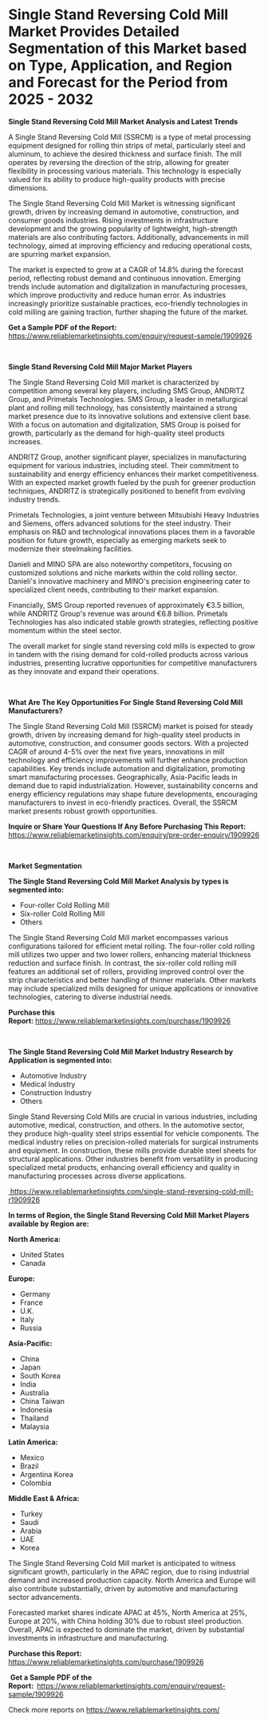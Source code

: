 <p><h1>Single Stand Reversing Cold Mill Market Provides Detailed Segmentation of this Market based on Type, Application, and Region and Forecast for the Period from 2025 - 2032</h1></p><p><strong>Single Stand Reversing Cold Mill Market Analysis and Latest Trends</strong></p>
<p><p>A Single Stand Reversing Cold Mill (SSRCM) is a type of metal processing equipment designed for rolling thin strips of metal, particularly steel and aluminum, to achieve the desired thickness and surface finish. The mill operates by reversing the direction of the strip, allowing for greater flexibility in processing various materials. This technology is especially valued for its ability to produce high-quality products with precise dimensions.</p><p>The Single Stand Reversing Cold Mill Market is witnessing significant growth, driven by increasing demand in automotive, construction, and consumer goods industries. Rising investments in infrastructure development and the growing popularity of lightweight, high-strength materials are also contributing factors. Additionally, advancements in mill technology, aimed at improving efficiency and reducing operational costs, are spurring market expansion. </p><p>The market is expected to grow at a CAGR of 14.8% during the forecast period, reflecting robust demand and continuous innovation. Emerging trends include automation and digitalization in manufacturing processes, which improve productivity and reduce human error. As industries increasingly prioritize sustainable practices, eco-friendly technologies in cold milling are gaining traction, further shaping the future of the market.</p></p>
<p><strong>Get a Sample PDF of the Report:&nbsp;</strong> <a href="https://www.reliablemarketinsights.com/enquiry/request-sample/1909926?utm_campaign=2189&utm_medium=2&utm_source=Github&utm_content=ia&utm_term=01032025&utm_id=single-stand-reversing-cold-mill">https://www.reliablemarketinsights.com/enquiry/request-sample/1909926</a></p>
<p>&nbsp;</p>
<p><strong>Single Stand Reversing Cold Mill Major Market Players</strong></p>
<p><p>The Single Stand Reversing Cold Mill market is characterized by competition among several key players, including SMS Group, ANDRITZ Group, and Primetals Technologies. SMS Group, a leader in metallurgical plant and rolling mill technology, has consistently maintained a strong market presence due to its innovative solutions and extensive client base. With a focus on automation and digitalization, SMS Group is poised for growth, particularly as the demand for high-quality steel products increases.</p><p>ANDRITZ Group, another significant player, specializes in manufacturing equipment for various industries, including steel. Their commitment to sustainability and energy efficiency enhances their market competitiveness. With an expected market growth fueled by the push for greener production techniques, ANDRITZ is strategically positioned to benefit from evolving industry trends.</p><p>Primetals Technologies, a joint venture between Mitsubishi Heavy Industries and Siemens, offers advanced solutions for the steel industry. Their emphasis on R&D and technological innovations places them in a favorable position for future growth, especially as emerging markets seek to modernize their steelmaking facilities.</p><p>Danieli and MINO SPA are also noteworthy competitors, focusing on customized solutions and niche markets within the cold rolling sector. Danieli's innovative machinery and MINO's precision engineering cater to specialized client needs, contributing to their market expansion.</p><p>Financially, SMS Group reported revenues of approximately €3.5 billion, while ANDRITZ Group's revenue was around €6.8 billion. Primetals Technologies has also indicated stable growth strategies, reflecting positive momentum within the steel sector.</p><p>The overall market for single stand reversing cold mills is expected to grow in tandem with the rising demand for cold-rolled products across various industries, presenting lucrative opportunities for competitive manufacturers as they innovate and expand their operations.</p></p>
<p>&nbsp;</p>
<p><strong>What Are The Key Opportunities For Single Stand Reversing Cold Mill Manufacturers?</strong></p>
<p><p>The Single Stand Reversing Cold Mill (SSRCM) market is poised for steady growth, driven by increasing demand for high-quality steel products in automotive, construction, and consumer goods sectors. With a projected CAGR of around 4-5% over the next five years, innovations in mill technology and efficiency improvements will further enhance production capabilities. Key trends include automation and digitalization, promoting smart manufacturing processes. Geographically, Asia-Pacific leads in demand due to rapid industrialization. However, sustainability concerns and energy efficiency regulations may shape future developments, encouraging manufacturers to invest in eco-friendly practices. Overall, the SSRCM market presents robust growth opportunities.</p></p>
<p><strong>Inquire or Share Your Questions If Any Before Purchasing This Report:</strong> <a href="https://www.reliablemarketinsights.com/enquiry/pre-order-enquiry/1909926?utm_campaign=2189&utm_medium=2&utm_source=Github&utm_content=ia&utm_term=01032025&utm_id=single-stand-reversing-cold-mill">https://www.reliablemarketinsights.com/enquiry/pre-order-enquiry/1909926</a></p>
<p>&nbsp;</p>
<p><strong>Market Segmentation</strong></p>
<p><strong>The Single Stand Reversing Cold Mill Market Analysis by types is segmented into:</strong></p>
<p><ul><li>Four-roller Cold Rolling Mill</li><li>Six-roller Cold Rolling Mill</li><li>Others</li></ul></p>
<p><p>The Single Stand Reversing Cold Mill market encompasses various configurations tailored for efficient metal rolling. The four-roller cold rolling mill utilizes two upper and two lower rollers, enhancing material thickness reduction and surface finish. In contrast, the six-roller cold rolling mill features an additional set of rollers, providing improved control over the strip characteristics and better handling of thinner materials. Other markets may include specialized mills designed for unique applications or innovative technologies, catering to diverse industrial needs.</p></p>
<p><strong>Purchase this Report:&nbsp;</strong><a href="https://www.reliablemarketinsights.com/purchase/1909926?utm_campaign=2189&utm_medium=2&utm_source=Github&utm_content=ia&utm_term=01032025&utm_id=single-stand-reversing-cold-mill">https://www.reliablemarketinsights.com/purchase/1909926</a></p>
<p>&nbsp;</p>
<p><strong>The Single Stand Reversing Cold Mill Market Industry Research by Application is segmented into:</strong></p>
<p><ul><li>Automotive Industry</li><li>Medical Industry</li><li>Construction Industry</li><li>Others</li></ul></p>
<p><p>Single Stand Reversing Cold Mills are crucial in various industries, including automotive, medical, construction, and others. In the automotive sector, they produce high-quality steel strips essential for vehicle components. The medical industry relies on precision-rolled materials for surgical instruments and equipment. In construction, these mills provide durable steel sheets for structural applications. Other industries benefit from versatility in producing specialized metal products, enhancing overall efficiency and quality in manufacturing processes across diverse applications.</p></p>
<p><a href="https://www.reliablemarketinsights.com/single-stand-reversing-cold-mill-r1909926?utm_campaign=2189&utm_medium=2&utm_source=Github&utm_content=ia&utm_term=01032025&utm_id=single-stand-reversing-cold-mill">&nbsp;https://www.reliablemarketinsights.com/single-stand-reversing-cold-mill-r1909926</a></p>
<p><strong>In terms of Region, the Single Stand Reversing Cold Mill Market Players available by Region are:</strong></p>
<p>
    <p> <strong> North America: </strong>
        <ul>
            <li>United States</li>
            <li>Canada</li>
        </ul>
        </p> 
    <p> <strong> Europe: </strong>
        <ul>
            <li>Germany</li>
            <li>France</li>
            <li>U.K.</li>
            <li>Italy</li>
            <li>Russia</li>
        </ul>
        </p> 
    <p> <strong> Asia-Pacific: </strong>
        <ul>
            <li>China</li>
            <li>Japan</li>
            <li>South Korea</li>
            <li>India</li>
            <li>Australia</li>
            <li>China Taiwan</li>
            <li>Indonesia</li>
            <li>Thailand</li>
            <li>Malaysia</li>
        </ul>
        </p> 
    <p> <strong> Latin America: </strong>
        <ul>
            <li>Mexico</li>
            <li>Brazil</li>
            <li>Argentina Korea</li>
            <li>Colombia</li>
        </ul>
        </p> 
    <p> <strong> Middle East & Africa: </strong>
        <ul>
            <li>Turkey</li>
            <li>Saudi</li>
            <li>Arabia</li>
            <li>UAE</li>
            <li>Korea</li>
        </ul>
    </p>
    </p>
<p><p>The Single Stand Reversing Cold Mill market is anticipated to witness significant growth, particularly in the APAC region, due to rising industrial demand and increased production capacity. North America and Europe will also contribute substantially, driven by automotive and manufacturing sector advancements. </p><p>Forecasted market shares indicate APAC at 45%, North America at 25%, Europe at 20%, with China holding 30% due to robust steel production. Overall, APAC is expected to dominate the market, driven by substantial investments in infrastructure and manufacturing.</p></p>
<p><strong>Purchase this Report: </strong><a href="https://www.reliablemarketinsights.com/purchase/1909926?utm_campaign=2189&utm_medium=2&utm_source=Github&utm_content=ia&utm_term=01032025&utm_id=single-stand-reversing-cold-mill">https://www.reliablemarketinsights.com/purchase/1909926</a></p>
<p>&nbsp;<strong>Get a Sample PDF of the Report:&nbsp;&nbsp;</strong><a href="https://www.reliablemarketinsights.com/enquiry/request-sample/1909926?utm_campaign=2189&utm_medium=2&utm_source=Github&utm_content=ia&utm_term=01032025&utm_id=single-stand-reversing-cold-mill">https://www.reliablemarketinsights.com/enquiry/request-sample/1909926</a></p>
<p><strong></strong></p>
<p>Check more reports on <a href="https://www.reliablemarketinsights.com/?utm_campaign=2189&utm_medium=2&utm_source=Github&utm_content=ia&utm_term=01032025&utm_id=single-stand-reversing-cold-mill">https://www.reliablemarketinsights.com/</a></p>